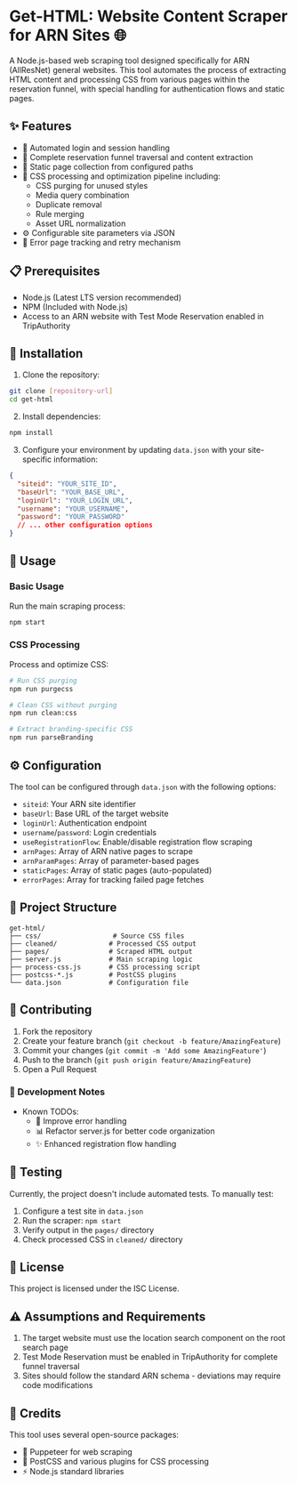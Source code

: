 # Get-HTML: Website Content Scraper for ARN Sites 🌐

A Node.js-based web scraping tool designed specifically for ARN (AllResNet) general websites. This tool automates the process of extracting HTML content and processing CSS from various pages within the reservation funnel, with special handling for authentication flows and static pages.

## ✨ Features

- 🔐 Automated login and session handling
- 🔄 Complete reservation funnel traversal and content extraction
- 📄 Static page collection from configured paths
- 🎨 CSS processing and optimization pipeline including:
  - CSS purging for unused styles
  - Media query combination
  - Duplicate removal
  - Rule merging
  - Asset URL normalization
- ⚙️ Configurable site parameters via JSON
- 🔄 Error page tracking and retry mechanism

## 📋 Prerequisites

- Node.js (Latest LTS version recommended)
- NPM (Included with Node.js)
- Access to an ARN website with Test Mode Reservation enabled in TripAuthority

## 🚀 Installation

1. Clone the repository:
```bash
git clone [repository-url]
cd get-html
```

2. Install dependencies:
```bash
npm install
```

3. Configure your environment by updating `data.json` with your site-specific information:
```json
{
  "siteid": "YOUR_SITE_ID",
  "baseUrl": "YOUR_BASE_URL",
  "loginUrl": "YOUR_LOGIN_URL",
  "username": "YOUR_USERNAME",
  "password": "YOUR_PASSWORD"
  // ... other configuration options
}
```

## 📖 Usage

### Basic Usage

Run the main scraping process:
```bash
npm start
```

### CSS Processing

Process and optimize CSS:
```bash
# Run CSS purging
npm run purgecss

# Clean CSS without purging
npm run clean:css

# Extract branding-specific CSS
npm run parseBranding
```

## ⚙️ Configuration

The tool can be configured through `data.json` with the following options:

- `siteid`: Your ARN site identifier
- `baseUrl`: Base URL of the target website
- `loginUrl`: Authentication endpoint
- `username`/`password`: Login credentials
- `useRegistrationFlow`: Enable/disable registration flow scraping
- `arnPages`: Array of ARN native pages to scrape
- `arnParamPages`: Array of parameter-based pages
- `staticPages`: Array of static pages (auto-populated)
- `errorPages`: Array for tracking failed page fetches

## 📁 Project Structure

```
get-html/
├── css/                  # Source CSS files
├── cleaned/             # Processed CSS output
├── pages/               # Scraped HTML output
├── server.js            # Main scraping logic
├── process-css.js       # CSS processing script
├── postcss-*.js         # PostCSS plugins
└── data.json            # Configuration file
```

## 🤝 Contributing

1. Fork the repository
2. Create your feature branch (`git checkout -b feature/AmazingFeature`)
3. Commit your changes (`git commit -m 'Add some AmazingFeature'`)
4. Push to the branch (`git push origin feature/AmazingFeature`)
5. Open a Pull Request

### 📝 Development Notes

- Known TODOs:
  - 🔧 Improve error handling
  - 📊 Refactor server.js for better code organization
  - ✨ Enhanced registration flow handling

## 🧪 Testing

Currently, the project doesn't include automated tests. To manually test:

1. Configure a test site in `data.json`
2. Run the scraper: `npm start`
3. Verify output in the `pages/` directory
4. Check processed CSS in `cleaned/` directory

## 📜 License

This project is licensed under the ISC License.

## ⚠️ Assumptions and Requirements

1. The target website must use the location search component on the root search page
2. Test Mode Reservation must be enabled in TripAuthority for complete funnel traversal
3. Sites should follow the standard ARN schema - deviations may require code modifications

## 👏 Credits

This tool uses several open-source packages:
- 🤖 Puppeteer for web scraping
- 🎨 PostCSS and various plugins for CSS processing
- ⚡ Node.js standard libraries